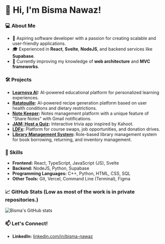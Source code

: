 # 👋 Hi, I'm Bisma Nawaz!

### 💻 About Me
- 🚀 Aspiring software developer with a passion for creating scalable and user-friendly applications.
- 🎓 Experienced in **React**, **Svelte**, **NodeJS**, and backend services like **Supabase**.
- 🌱 Currently improving my knowledge of **web architecture** and **MVC frameworks**.

### 🛠️ Projects
- **[Learnova AI](https://github.com/bisma-nawaz/Learnova-AI):** AI-powered educational platform for personalized learning experiences.
- **[Ratatouille](https://github.com/bisma-nawaz/healthyplateAI):** AI-powered recipe generation platform based on user health conditions and dietary restrictions.
- **[Note Keeper](https://github.com/bisma-nawaz/bisma-mern-10pshine):** Notes management platform with a unique feature of "Share Notes" with Gmail notifications. 
- **[JAM: Host a Quiz](https://github.com/TorqueKill/PO1_JAM):** Interactive trivia app inspired by Kahoot.
- **[LDFx](https://github.com/UmarRamzan/LDFx):** Platform for course swaps, job opportunities, and donation drives.
- **[Library Management System](https://github.com/bisma-nawaz/library-management-system):** Role-based library management system for book borrowing, returning, and inventory management.


### 🌟 Skills
- **Frontend:** React, TypeScript, JavaScript (JS), Svelte
- **Backend:** NodeJS, Python, Supabase
- **Programming Languages:** C++, Python, HTML, CSS, SQL
- **Other Tools:** Git, Vercel, Command Line (Terminal), Figma

### 📈 GitHub Stats (Low as most of the work is in private repositories.)
![Bisma's GitHub stats](https://github-readme-stats.vercel.app/api?username=bisma-nawaz&show_icons=true&theme=dark)

### 📫 Let's Connect!
- **LinkedIn:** [linkedin.com/in/bisma-nawaz](#)
